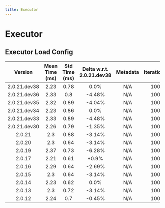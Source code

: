 ```yaml
---
title: Executor
---
```

# Executor

## Executor Load Config

| Version | Mean Time (ms) | Std Time (ms) | Delta w.r.t. 2.0.21.dev38 | Metadata | Iterations |
| :---: | :---: | :---: | :---: | :---: | :---: |
| 2.0.21.dev38 | 2.23 | 0.78 | 0.0% | N/A | 100 |
| 2.0.21.dev36 | 2.33 | 0.8 | -4.48% | N/A | 100 |
| 2.0.21.dev35 | 2.32 | 0.89 | -4.04% | N/A | 100 |
| 2.0.21.dev34 | 2.23 | 0.86 | 0.0% | N/A | 100 |
| 2.0.21.dev33 | 2.33 | 0.89 | -4.48% | N/A | 100 |
| 2.0.21.dev30 | 2.26 | 0.79 | -1.35% | N/A | 100 |
| 2.0.21 | 2.3 | 0.88 | -3.14% | N/A | 100 |
| 2.0.20 | 2.3 | 0.64 | -3.14% | N/A | 100 |
| 2.0.19 | 2.37 | 0.73 | -6.28% | N/A | 100 |
| 2.0.17 | 2.21 | 0.61 | +0.9% | N/A | 100 |
| 2.0.16 | 2.29 | 0.64 | -2.69% | N/A | 100 |
| 2.0.15 | 2.3 | 0.64 | -3.14% | N/A | 100 |
| 2.0.14 | 2.23 | 0.62 | 0.0% | N/A | 100 |
| 2.0.13 | 2.3 | 0.72 | -3.14% | N/A | 100 |
| 2.0.12 | 2.24 | 0.7 | -0.45% | N/A | 100 |
